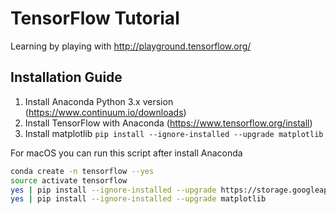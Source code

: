 # TensorFlow Tutorial
Learning by playing with http://playground.tensorflow.org/

## Installation Guide
1. Install Anaconda Python 3.x version (https://www.continuum.io/downloads)
2. Install TensorFlow with Anaconda (https://www.tensorflow.org/install)
3. Install matplotlib `pip install --ignore-installed --upgrade matplotlib`

For macOS you can run this script after install Anaconda
```bash
conda create -n tensorflow --yes
source activate tensorflow
yes | pip install --ignore-installed --upgrade https://storage.googleapis.com/tensorflow/mac/cpu/tensorflow-1.2.0-py3-none-any.whl
yes | pip install --ignore-installed --upgrade matplotlib
```
